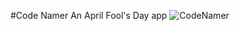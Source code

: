#Code Namer
An April Fool's Day app
![CodeNamer](https://github.com/NeuroBio/Code-Namer-React-App/assets/8708809/184c3e4a-a2b8-4c95-a731-8d93770979c4)
